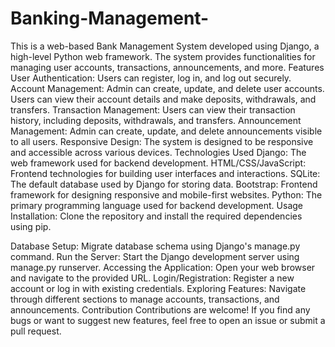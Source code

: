 # Banking-Management-
This is a web-based Bank Management System developed using Django, a high-level Python web framework. The system provides functionalities for managing user accounts, transactions, announcements, and more.
Features
User Authentication: Users can register, log in, and log out securely.
Account Management: Admin can create, update, and delete user accounts. Users can view their account details and make deposits, withdrawals, and transfers.
Transaction Management: Users can view their transaction history, including deposits, withdrawals, and transfers.
Announcement Management: Admin can create, update, and delete announcements visible to all users.
Responsive Design: The system is designed to be responsive and accessible across various devices.
Technologies Used
Django: The web framework used for backend development.
HTML/CSS/JavaScript: Frontend technologies for building user interfaces and interactions.
SQLite: The default database used by Django for storing data.
Bootstrap: Frontend framework for designing responsive and mobile-first websites.
Python: The primary programming language used for backend development.
Usage
Installation: Clone the repository and install the required dependencies using pip.

Database Setup: Migrate database schema using Django's manage.py command.
Run the Server: Start the Django development server using manage.py runserver.
Accessing the Application: Open your web browser and navigate to the provided URL.
Login/Registration: Register a new account or log in with existing credentials.
Exploring Features: Navigate through different sections to manage accounts, transactions, and announcements.
Contribution
Contributions are welcome! If you find any bugs or want to suggest new features, feel free to open an issue or submit a pull request.
